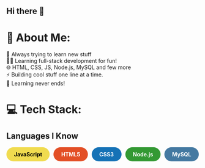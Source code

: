 ## Hi there 👋

# 💫 About Me:
🌱 Always trying to learn new stuff<br>👨‍💻 Learning full-stack development for fun! <br>🌐 HTML, CSS, JS, Node.js, MySQL and few more <br>⚡ Building cool stuff one line at a time. <br>🔭 Learning never ends!<br>


# 💻 Tech Stack:
## Languages I Know

<div style="display: flex; flex-wrap: wrap; gap: 10px;">

  <div style="background-color: #F0DB4F; padding: 10px 20px; border-radius: 50px; color: black; font-weight: bold;">
    JavaScript
  </div>

  <div style="background-color: #E34F26; padding: 10px 20px; border-radius: 50px; color: white; font-weight: bold;">
    HTML5
  </div>

  <div style="background-color: #1572B6; padding: 10px 20px; border-radius: 50px; color: white; font-weight: bold;">
    CSS3
  </div>

  <div style="background-color: #339933; padding: 10px 20px; border-radius: 50px; color: white; font-weight: bold;">
    Node.js
  </div>

  <div style="background-color: #4479A1; padding: 10px 20px; border-radius: 50px; color: white; font-weight: bold;">
    MySQL
  </div>

</div>






<!--
**sajunaeid/sajunaeid** is a ✨ _special_ ✨ repository because its `README.md` (this file) appears on your GitHub profile.

Here are some ideas to get you started:

- 🔭 I’m currently working on ...
- 🌱 I’m currently learning ...
- 👯 I’m looking to collaborate on ...
- 🤔 I’m looking for help with ...
- 💬 Ask me about ...
- 📫 How to reach me: ...
- 😄 Pronouns: ...
- ⚡ Fun fact: ...
-->
